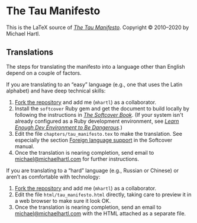 # The Tau Manifesto

This is the LaTeX source of [*The Tau Manifesto*](https://tauday.com/tau-manifesto). Copyright © 2010–2020 by Michael Hartl.

## Translations

The steps for translating the manifesto into a language other than English depend on a couple of factors. 

If you are translating to an “easy” language (e.g., one that uses the Latin alphabet) and have deep technical skills:

1. [Fork the repository](https://help.github.com/en/github/getting-started-with-github/fork-a-repo) and add me (`mhartl`) as a collaborator.
2. Install the `softcover` Ruby gem and get the document to build locally by following the instructions in [*The Softcover Book*](https://manual.softcover.io/book). (If your system isn't already configured as a Ruby development environment, see [*Learn Enough Dev Environment to Be Dangerous*](https://www.learnenough.com/dev-environment-tutorial).)
3. Edit the file `chapters/tau_manifesto.tex` to make the translation. See especially the section [Foreign language support](https://manual.softcover.io/book/customization#sec-foreign_language) in the Softcover manual.
4. Once the translation is nearing completion, send email to michael@michaelhartl.com for further instructions.

If you are translating to a “hard” language (e.g., Russian or Chinese) or aren’t as comfortable with technology:

1. [Fork the repository](https://help.github.com/en/github/getting-started-with-github/fork-a-repo) and add me (`mhartl`) as a collaborator.
2. Edit the file `html/tau_manifesto.html` directly, taking care to preview it in a web browser to make sure it look OK.
3. Once the translation is nearing completion, send an email to michael@michaelhartl.com with the HTML attached as a separate file.